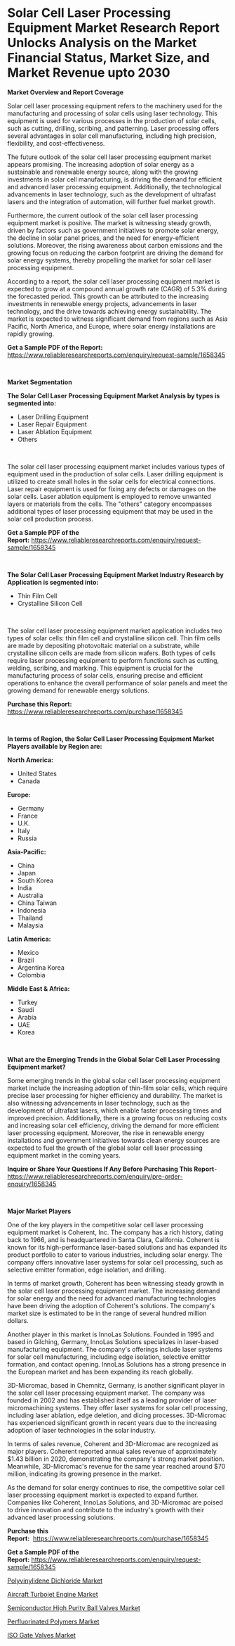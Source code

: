 <p><h1>Solar Cell Laser Processing Equipment Market Research Report Unlocks Analysis on the Market Financial Status, Market Size, and Market Revenue upto 2030</h1></p><p><strong>Market Overview and Report Coverage</strong></p>
<p><p>Solar cell laser processing equipment refers to the machinery used for the manufacturing and processing of solar cells using laser technology. This equipment is used for various processes in the production of solar cells, such as cutting, drilling, scribing, and patterning. Laser processing offers several advantages in solar cell manufacturing, including high precision, flexibility, and cost-effectiveness.</p><p>The future outlook of the solar cell laser processing equipment market appears promising. The increasing adoption of solar energy as a sustainable and renewable energy source, along with the growing investments in solar cell manufacturing, is driving the demand for efficient and advanced laser processing equipment. Additionally, the technological advancements in laser technology, such as the development of ultrafast lasers and the integration of automation, will further fuel market growth.</p><p>Furthermore, the current outlook of the solar cell laser processing equipment market is positive. The market is witnessing steady growth, driven by factors such as government initiatives to promote solar energy, the decline in solar panel prices, and the need for energy-efficient solutions. Moreover, the rising awareness about carbon emissions and the growing focus on reducing the carbon footprint are driving the demand for solar energy systems, thereby propelling the market for solar cell laser processing equipment.</p><p>According to a report, the solar cell laser processing equipment market is expected to grow at a compound annual growth rate (CAGR) of 5.3% during the forecasted period. This growth can be attributed to the increasing investments in renewable energy projects, advancements in laser technology, and the drive towards achieving energy sustainability. The market is expected to witness significant demand from regions such as Asia Pacific, North America, and Europe, where solar energy installations are rapidly growing.</p></p>
<p><strong>Get a Sample PDF of the Report:</strong> <a href="https://www.reliableresearchreports.com/enquiry/request-sample/1658345">https://www.reliableresearchreports.com/enquiry/request-sample/1658345</a></p>
<p>&nbsp;</p>
<p><strong>Market Segmentation</strong></p>
<p><strong>The Solar Cell Laser Processing Equipment Market Analysis by types is segmented into:</strong></p>
<p><ul><li>Laser Drilling Equipment</li><li>Laser Repair Equipment</li><li>Laser Ablation Equipment</li><li>Others</li></ul></p>
<p>&nbsp;</p>
<p><p>The solar cell laser processing equipment market includes various types of equipment used in the production of solar cells. Laser drilling equipment is utilized to create small holes in the solar cells for electrical connections. Laser repair equipment is used for fixing any defects or damages on the solar cells. Laser ablation equipment is employed to remove unwanted layers or materials from the cells. The "others" category encompasses additional types of laser processing equipment that may be used in the solar cell production process.</p></p>
<p><strong>Get a Sample PDF of the Report:</strong>&nbsp;<a href="https://www.reliableresearchreports.com/enquiry/request-sample/1658345">https://www.reliableresearchreports.com/enquiry/request-sample/1658345</a></p>
<p>&nbsp;</p>
<p><strong>The Solar Cell Laser Processing Equipment Market Industry Research by Application is segmented into:</strong></p>
<p><ul><li>Thin Film Cell</li><li>Crystalline Silicon Cell</li></ul></p>
<p>&nbsp;</p>
<p><p>The solar cell laser processing equipment market application includes two types of solar cells: thin film cell and crystalline silicon cell. Thin film cells are made by depositing photovoltaic material on a substrate, while crystalline silicon cells are made from silicon wafers. Both types of cells require laser processing equipment to perform functions such as cutting, welding, scribing, and marking. This equipment is crucial for the manufacturing process of solar cells, ensuring precise and efficient operations to enhance the overall performance of solar panels and meet the growing demand for renewable energy solutions.</p></p>
<p><strong>Purchase this Report:</strong>&nbsp; <a href="https://www.reliableresearchreports.com/purchase/1658345">https://www.reliableresearchreports.com/purchase/1658345</a></p>
<p>&nbsp;</p>
<p><strong>In terms of Region, the Solar Cell Laser Processing Equipment Market Players available by Region are:</strong></p>
<p>
    <p> <strong> North America: </strong>
        <ul>
            <li>United States</li>
            <li>Canada</li>
        </ul>
        </p> 
    <p> <strong> Europe: </strong>
        <ul>
            <li>Germany</li>
            <li>France</li>
            <li>U.K.</li>
            <li>Italy</li>
            <li>Russia</li>
        </ul>
        </p> 
    <p> <strong> Asia-Pacific: </strong>
        <ul>
            <li>China</li>
            <li>Japan</li>
            <li>South Korea</li>
            <li>India</li>
            <li>Australia</li>
            <li>China Taiwan</li>
            <li>Indonesia</li>
            <li>Thailand</li>
            <li>Malaysia</li>
        </ul>
        </p> 
    <p> <strong> Latin America: </strong>
        <ul>
            <li>Mexico</li>
            <li>Brazil</li>
            <li>Argentina Korea</li>
            <li>Colombia</li>
        </ul>
        </p> 
    <p> <strong> Middle East & Africa: </strong>
        <ul>
            <li>Turkey</li>
            <li>Saudi</li>
            <li>Arabia</li>
            <li>UAE</li>
            <li>Korea</li>
        </ul>
    </p>
    </p>
<p>&nbsp;</p>
<p><strong>What are the Emerging Trends in the Global Solar Cell Laser Processing Equipment market?</strong></p>
<p><p>Some emerging trends in the global solar cell laser processing equipment market include the increasing adoption of thin-film solar cells, which require precise laser processing for higher efficiency and durability. The market is also witnessing advancements in laser technology, such as the development of ultrafast lasers, which enable faster processing times and improved precision. Additionally, there is a growing focus on reducing costs and increasing solar cell efficiency, driving the demand for more efficient laser processing equipment. Moreover, the rise in renewable energy installations and government initiatives towards clean energy sources are expected to fuel the growth of the global solar cell laser processing equipment market in the coming years.</p></p>
<p><strong>Inquire or Share Your Questions If Any Before Purchasing This Report</strong>- <a href="https://www.reliableresearchreports.com/enquiry/pre-order-enquiry/1658345">https://www.reliableresearchreports.com/enquiry/pre-order-enquiry/1658345</a></p>
<p>&nbsp;</p>
<p><strong>Major Market Players</strong></p>
<p><p>One of the key players in the competitive solar cell laser processing equipment market is Coherent, Inc. The company has a rich history, dating back to 1966, and is headquartered in Santa Clara, California. Coherent is known for its high-performance laser-based solutions and has expanded its product portfolio to cater to various industries, including solar energy. The company offers innovative laser systems for solar cell processing, such as selective emitter formation, edge isolation, and drilling.</p><p>In terms of market growth, Coherent has been witnessing steady growth in the solar cell laser processing equipment market. The increasing demand for solar energy and the need for advanced manufacturing technologies have been driving the adoption of Coherent's solutions. The company's market size is estimated to be in the range of several hundred million dollars.</p><p>Another player in this market is InnoLas Solutions. Founded in 1995 and based in Gilching, Germany, InnoLas Solutions specializes in laser-based manufacturing equipment. The company's offerings include laser systems for solar cell manufacturing, including edge isolation, selective emitter formation, and contact opening. InnoLas Solutions has a strong presence in the European market and has been expanding its reach globally.</p><p>3D-Micromac, based in Chemnitz, Germany, is another significant player in the solar cell laser processing equipment market. The company was founded in 2002 and has established itself as a leading provider of laser micromachining systems. They offer laser systems for solar cell processing, including laser ablation, edge deletion, and dicing processes. 3D-Micromac has experienced significant growth in recent years due to the increasing adoption of laser technologies in the solar industry.</p><p>In terms of sales revenue, Coherent and 3D-Micromac are recognized as major players. Coherent reported annual sales revenue of approximately $1.43 billion in 2020, demonstrating the company's strong market position. Meanwhile, 3D-Micromac's revenue for the same year reached around $70 million, indicating its growing presence in the market.</p><p>As the demand for solar energy continues to rise, the competitive solar cell laser processing equipment market is expected to expand further. Companies like Coherent, InnoLas Solutions, and 3D-Micromac are poised to drive innovation and contribute to the industry's growth with their advanced laser processing solutions.</p></p>
<p><strong>Purchase this Report:</strong>&nbsp;&nbsp;<a href="https://www.reliableresearchreports.com/purchase/1658345">https://www.reliableresearchreports.com/purchase/1658345</a></p>
<p></p>
<p><strong>Get a Sample PDF of the Report:</strong>&nbsp;<a href="https://www.reliableresearchreports.com/enquiry/request-sample/1658345">https://www.reliableresearchreports.com/enquiry/request-sample/1658345</a></p>
<p><p><a href="https://medium.com/@beauhagenes2023/polyvinylidene-dichloride-market-size-growth-forecast-2023-2030-2b65b6fcf80d">Polyvinylidene Dichloride Market</a></p><p><a href="https://www.linkedin.com/pulse/aircraft-turbojet-engine-market-size-share-amp-trends-analysis-x1gde/">Aircraft Turbojet Engine Market</a></p><p><a href="https://github.com/FassouRP/Market-Research-Report-List-1/blob/main/semiconductor-high-purity-ball-valves-market.md">Semiconductor High Purity Ball Valves Market</a></p><p><a href="https://medium.com/@lupeosinski/perfluorinated-polymers-market-size-growth-forecast-2023-2030-6b0dcf5edb43">Perfluorinated Polymers Market</a></p><p><a href="https://github.com/rexevange/Market-Research-Report-List-1/blob/main/iso-gate-valves-market.md">ISO Gate Valves Market</a></p></p>